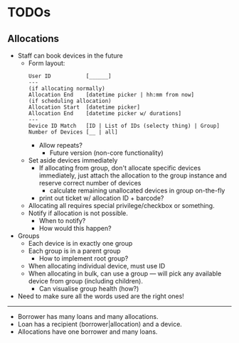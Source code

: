 # TODOs

## Allocations

- Staff can book devices in the future
  - Form layout:
    ```
    User ID           [______]
    ---
    (if allocating normally)
    Allocation End    [datetime picker | hh:mm from now]
    (if scheduling allocation)
    Allocation Start  [datetime picker]
    Allocation End    [datetime picker w/ durations]
    ---
    Device ID Match   [ID | List of IDs (selecty thing) | Group]
    Number of Devices [__ | all]
    ```
    - Allow repeats?
      - Future version (non-core functionality)
  - Set aside devices immediately
    - If allocating from group, don't allocate specific devices immediately, just attach the allocation to the group instance and reserve correct number of devices
      - calculate remaining unallocated devices in group on-the-fly
    - print out ticket w/ allocation ID + barcode?
  - Allocating all requires special privilege/checkbox or something.
  - Notify if allocation is not possible.
    - When to notify?
    - How would this happen?
- Groups
  - Each device is in exactly one group
  - Each group is in a parent group
    - How to implement root group?
  - When allocating individual device, must use ID
  - When allocating in bulk, can use a group — will pick any available device from group (including children).
    - Can visualise group health (how?)
- Need to make sure all the words used are the right ones!

---

- Borrower has many loans and many allocations.
- Loan has a recipient (borrower|allocation) and a device.
- Allocations have one borrower and many loans.
